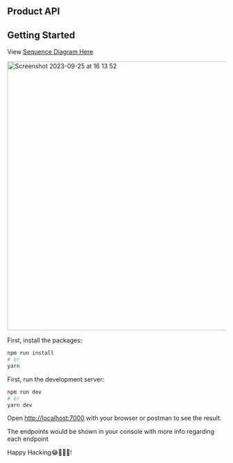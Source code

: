 ## Product API

## Getting Started



View [Sequence Diagram Here](https://lucid.app/lucidchart/f536d719-a6fc-4e10-a901-5d7de5d5d20f/edit?viewport_loc=51%2C-68%2C1963%2C1143%2C0_0&invitationId=inv_99d81e10-b2e0-4fe4-9678-f77f382ed65a)

<img width="619" alt="Screenshot 2023-09-25 at 16 13 52" src="https://github.com/nkemjikaobi/products-api/assets/62840163/cb7d7ea4-9874-496c-83d6-760a7ed3567e">

First, install the packages:

```bash
npm run install
# or
yarn
```

First, run the development server:

```bash
npm run dev
# or
yarn dev
```

Open [http://localhost:7000](http://localhost:7000) with your browser or postman to see the result.

The endpoints would be shown in your console with more info regarding each endpoint

Happy Hacking😂👨🏽‍💻!
